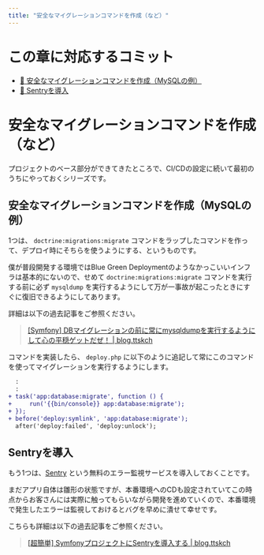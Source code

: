 ```yaml
---
title: "安全なマイグレーションコマンドを作成（など）"
---
```


# この章に対応するコミット

* [📝 安全なマイグレーションコマンドを作成（MySQLの例）](https://github.com/ttskch/symfony-example-app/compare/893c2ed...47cf81b)
* [📝 Sentryを導入](https://github.com/ttskch/symfony-example-app/commit/c3d921bed9d3cd6df8b5151d1a7b3e1a19fc4c24)

# 安全なマイグレーションコマンドを作成（など）

プロジェクトのベース部分ができてきたところで、CI/CDの設定に続いて最初のうちにやっておくシリーズです。

## 安全なマイグレーションコマンドを作成（MySQLの例）

1つは、 `doctrine:migrations:migrate` コマンドをラップしたコマンドを作って、デプロイ時にそちらを使うようにする、というものです。

僕が普段開発する環境ではBlue Green Deploymentのようなかっこいいインフラは基本的にないので、せめて `doctrine:migrations:migrate` コマンドを実行する前に必ず `mysqldump` を実行するようにして万が一事故が起こったときにすぐに復旧できるようにしてあります。

詳細は以下の過去記事をご参照ください。

> [[Symfony] DBマイグレーションの前に常にmysqldumpを実行するようにして心の平穏ゲットだぜ！ | blog.ttskch](https://blog.ttskch.com/symfony-mysqldump-before-doctrine-migrations/)

コマンドを実装したら、 `deploy.php` に以下のように追記して常にこのコマンドを使ってマイグレーションを実行するようにします。

```diff
  :
  :
+ task('app:database:migrate', function () {
+     run('{{bin/console}} app:database:migrate');
+ });
+ before('deploy:symlink', 'app:database:migrate');
  after('deploy:failed', 'deploy:unlock');
```

## Sentryを導入

もう1つは、[Sentry](https://sentry.io/) という無料のエラー監視サービスを導入しておくことです。

まだアプリ自体は雛形の状態ですが、本番環境へのCDも設定されていてこの時点からお客さんには実際に触ってもらいながら開発を進めていくので、本番環境で発生したエラーは監視しておけるとバグを早めに潰せて幸せです。

こちらも詳細は以下の過去記事をご参照ください。

> [[超簡単] SymfonyプロジェクトにSentryを導入する | blog.ttskch](https://blog.ttskch.com/symfony-sentry/)
